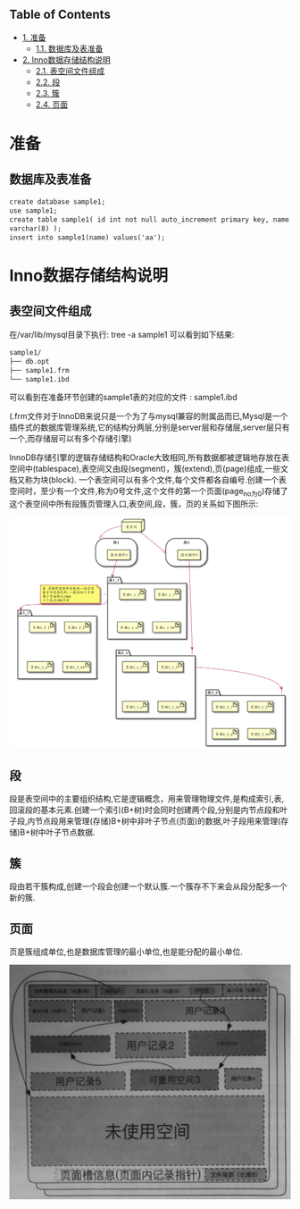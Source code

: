 <div id="table-of-contents">
<h2>Table of Contents</h2>
<div id="text-table-of-contents">
<ul>
<li><a href="#orgfb5bdab">1. 准备</a>
<ul>
<li><a href="#org0543718">1.1. 数据库及表准备</a></li>
</ul>
</li>
<li><a href="#orgbfe3719">2. Inno数据存储结构说明</a>
<ul>
<li><a href="#orgd06c57c">2.1. 表空间文件组成</a></li>
<li><a href="#org95fd040">2.2. 段</a></li>
<li><a href="#org6fb45ca">2.3. 簇</a></li>
<li><a href="#org0d1e427">2.4. 页面</a></li>
</ul>
</li>
</ul>
</div>
</div>

<a id="orgfb5bdab"></a>

# 准备


<a id="org0543718"></a>

## 数据库及表准备

    create database sample1;
    use sample1;
    create table sample1( id int not null auto_increment primary key, name varchar(8) );
    insert into sample1(name) values('aa');


<a id="orgbfe3719"></a>

# Inno数据存储结构说明


<a id="orgd06c57c"></a>

## 表空间文件组成

在/var/lib/mysql目录下执行: tree -a sample1  可以看到如下结果:

    sample1/
    ├── db.opt
    ├── sample1.frm
    └── sample1.ibd

可以看到在准备环节创建的sample1表的对应的文件 : sample1.ibd

(.frm文件对于InnoDB来说只是一个为了与mysql兼容的附属品而已,Mysql是一个插件式的数据库管理系统,它的结构分两层,分别是server层和存储层,server层只有一个,而存储层可以有多个存储引擎)

InnoDB存储引擎的逻辑存储结构和Oracle大致相同,所有数据都被逻辑地存放在表空间中(tablespace),表空间又由段(segment)，簇(extend),页(page)组成,一些文档又称为块(block). 一个表空间可以有多个文件,每个文件都各自编号.创建一个表空间时，至少有一个文件,称为0号文件,这个文件的第一个页面(page<sub>no为0</sub>)存储了这个表空间中所有段簇页管理入口,表空间,段，簇，页的关系如下图所示:

![img](images/file_tablespace_rel.png)


<a id="org95fd040"></a>

## 段

段是表空间中的主要组织结构,它是逻辑概念，用来管理物理文件,是构成索引,表,回滚段的基本元素.创建一个索引(B+树)时会同时创建两个段,分别是内节点段和叶子段,内节点段用来管理(存储)B+树中非叶子节点(页面)的数据,叶子段用来管理(存储)B+树中叶子节点数据.


<a id="org6fb45ca"></a>

## 簇

段由若干簇构成,创建一个段会创建一个默认簇.一个簇存不下来会从段分配多一个新的簇.


<a id="org0d1e427"></a>

## 页面

页是簇组成单位,也是数据库管理的最小单位,也是能分配的最小单位.

![img](images/page_logic.jpg)

